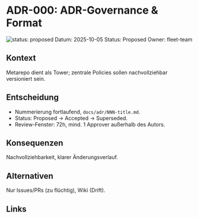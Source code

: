 # ADR-000: ADR-Governance & Format  
![status: proposed](https://img.shields.io/badge/status-proposed-yellow)
Datum: 2025-10-05
Status: Proposed
Owner: fleet-team
## Kontext
Metarepo dient als Tower; zentrale Policies sollen nachvollziehbar versioniert sein.
## Entscheidung
- Nummerierung fortlaufend, `docs/adr/NNN-title.md`.
- Status: Proposed → Accepted → Superseded.
- Review-Fenster: 72h, mind. 1 Approver außerhalb des Autors.
## Konsequenzen
Nachvollziehbarkeit, klarer Änderungsverlauf.
## Alternativen
Nur Issues/PRs (zu flüchtig), Wiki (Drift).
## Links

